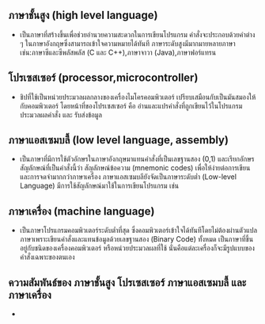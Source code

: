 ## ภาษาชั้นสูง (high level language)

- เป็นภาษาที่สร้างขึ้นเพื่อช่วยอำนวยความสะดวกในการเขียนโปรแกรม คำสั่งจะประกอบด้วยคำต่าง ๆ ในภาษาอังกฤษซึ่งสามารถเข้าใจความหมายได้ทันที ภาษาระดับสูงมีมากมายหลายภาษาเช่น:ภาษาซีและซีพลัสพลัส (C และ C++),ภาษาจาวา (Java),ภาษาฟอร์แทรน

## โปรเซสเซอร์ (processor,microcontroller)

- ชิปที่ใช้เป็นหน่วยประมวลผลกลางของเครื่องไมโครคอมพิวเตอร์ เปรียบเสมือนกับเป็นมันสมองให้กับคอมพิวเตอร์ โดยหน้าที่ของโปรเซสเซอร์ คือ อ่านและแปรคำสั่งที่ถูกเขียนไว้ในโปรแกรม ประมวลผลคำสั่ง และ รับส่งข้อมูล

## ภาษาแอสเซมบลี้ (low level language, assembly) 

- เป็นภาษาที่มีการใช้ตัวอักษรในภาษาอังกฤษมาแทนคำสั่งที่เป็นเลขฐานสอง (0,1) และเรียกอักษรสัญลักษณ์ที่เป็นคำสั่งนี้ว่า สัญลักษณ์ข้อความ (mnemonic codes) เพื่อให้ง่ายต่อการเขียนและการจดจำมากกว่าภาษาเครื่อง ภาษาแอสเซมบลียังจัดเป็นภาษาระดับต่ำ (Low-level Language) มีการใช้สัญลักษณ์มาใช้ในการเขียนโปรแกรม เช่น

## ภาษาเครื่อง (machine language)

- เป็นภาษาโปรแกรมคอมพิวเตอร์ระดับต่ำที่สุด ซึ่งคอมพิวเตอร์เข้าใจได้ทันทีโดยไม่ต้องผ่านตัวแปลภาษาเพราะเขียนคำสั่งและแทนข้อมูลด้วยเลขฐานสอง (Binary Code) ทั้งหมด เป็นภาษาที่ขึ้นอยู่กับชนิดของเครื่องคอมพิวเตอร์ หรือหน่วยประมวลผลที่ใช้ นั่นคือแต่ละเครื่องก็จะมีรูปแบบของคำสั่งเฉพาะของตนเอง

## ความสัมพันธ์ของ ภาษาชั้นสูง โปรเซสเซอร์ ภาษาแอสเซมบลี้ และภาษาเครื่อง
- 
